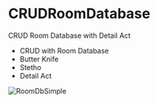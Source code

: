 # CRUDRoomDatabase
CRUD Room Database with Detail Act

- CRUD with Room Database
- Butter Knife
- Stetho
- Detail Act 

![RoomDbSimple](https://user-images.githubusercontent.com/53957770/75636689-8284be80-5c53-11ea-86ba-24c0def0712d.gif)
